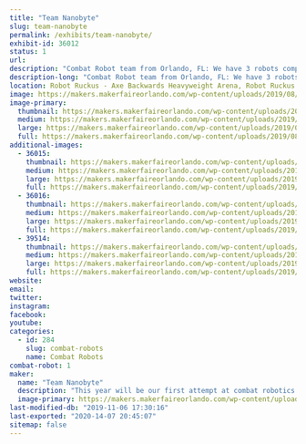 ```yaml
---
title: "Team Nanobyte"
slug: team-nanobyte
permalink: /exhibits/team-nanobyte/
exhibit-id: 36012
status: 1
url: 
description: "Combat Robot team from Orlando, FL: We have 3 robots competing this year.  Doomzday (Antweight), Cybershock (Beetleweight) and Sassy Pants (Dogeweight).  Come on out and watch the carnage!!!"
description-long: "Combat Robot team from Orlando, FL: We have 3 robots competing this year.  Doomzday (Antweight), Cybershock (Beetleweight) and Sassy Pants (Dogeweight).  Come on out and watch the carnage!!!"
location: Robot Ruckus - Axe Backwards Heavyweight Arena, Robot Ruckus - Small Arena
image: https://makers.makerfaireorlando.com/wp-content/uploads/2019/08/Team-Nanobyte-Logo-1-1024x617.jpg
image-primary:
  thumbnail: https://makers.makerfaireorlando.com/wp-content/uploads/2019/08/Team-Nanobyte-Logo-1-150x150.jpg
  medium: https://makers.makerfaireorlando.com/wp-content/uploads/2019/08/Team-Nanobyte-Logo-1-300x181.jpg
  large: https://makers.makerfaireorlando.com/wp-content/uploads/2019/08/Team-Nanobyte-Logo-1-1024x617.jpg
  full: https://makers.makerfaireorlando.com/wp-content/uploads/2019/08/Team-Nanobyte-Logo-1.jpg
additional-images:
  - 36015:
    thumbnail: https://makers.makerfaireorlando.com/wp-content/uploads/2019/08/Doomzday-pic-150x150.jpg
    medium: https://makers.makerfaireorlando.com/wp-content/uploads/2019/08/Doomzday-pic-300x225.jpg
    large: https://makers.makerfaireorlando.com/wp-content/uploads/2019/08/Doomzday-pic.jpg
    full: https://makers.makerfaireorlando.com/wp-content/uploads/2019/08/Doomzday-pic.jpg
  - 36016:
    thumbnail: https://makers.makerfaireorlando.com/wp-content/uploads/2019/08/Cybershock-Photo-150x150.jpg
    medium: https://makers.makerfaireorlando.com/wp-content/uploads/2019/08/Cybershock-Photo-300x225.jpg
    large: https://makers.makerfaireorlando.com/wp-content/uploads/2019/08/Cybershock-Photo-1024x768.jpg
    full: https://makers.makerfaireorlando.com/wp-content/uploads/2019/08/Cybershock-Photo.jpg
  - 39514:
    thumbnail: https://makers.makerfaireorlando.com/wp-content/uploads/2019/10/2019-10-14-23.31.52-150x150.jpg
    medium: https://makers.makerfaireorlando.com/wp-content/uploads/2019/10/2019-10-14-23.31.52-225x300.jpg
    large: https://makers.makerfaireorlando.com/wp-content/uploads/2019/10/2019-10-14-23.31.52-768x1024.jpg
    full: https://makers.makerfaireorlando.com/wp-content/uploads/2019/10/2019-10-14-23.31.52.jpg
website: 
email: 
twitter: 
instagram: 
facebook: 
youtube: 
categories:
  - id: 284
    slug: combat-robots
    name: Combat Robots
combat-robot: 1
maker:
  name: "Team Nanobyte"
  description: "This year will be our first attempt at combat robotics.  We will be entering one beetleweight robot (Cybershock) and keeping our fingers crossed that we do pretty good."
  image-primary: https://makers.makerfaireorlando.com/wp-content/uploads/2018/10/Cybershock-3d-1024x744.jpg
last-modified-db: "2019-11-06 17:30:16"
last-exported: "2020-14-07 20:45:07"
sitemap: false
---
```


